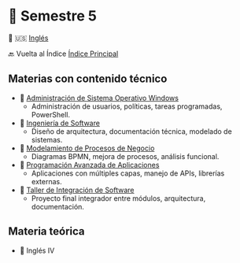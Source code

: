 # 📘 Semestre 5

🔄 🇺🇸 [Inglés](README.md)

🔙 Vuelta al Índice [Índice Principal](../README.es.md)

## Materias con contenido técnico

- 📁 [Administración de Sistema Operativo Windows](./windows)
  - Administración de usuarios, políticas, tareas programadas, PowerShell.
- 📁 [Ingeniería de Software](./ingenieria-software)
  - Diseño de arquitectura, documentación técnica, modelado de sistemas.
- 📁 [Modelamiento de Procesos de Negocio](./modelamiento-procesos)
  - Diagramas BPMN, mejora de procesos, análisis funcional.
- 📁 [Programación Avanzada de Aplicaciones](./programacion-avanzada)
  - Aplicaciones con múltiples capas, manejo de APIs, librerías externas.
- 📁 [Taller de Integración de Software](./integracion-software)
  - Proyecto final integrador entre módulos, arquitectura, documentación.

## Materia teórica

- 🧠 Inglés IV
